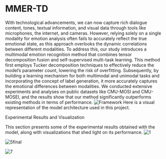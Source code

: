 # MMER-TD
With technological advancements, we can now capture rich dialogue content, tones, textual information, and visual data through tools like microphones, the internet, and cameras. However, relying solely on a single modality for emotion analysis often fails to accurately reflect the true emotional state, as this approach overlooks the dynamic correlations between different modalities. To address this, our study introduces a multimodal emotion recognition method that combines tensor decomposition fusion and self-supervised multi-task learning. This method first employs Tucker decomposition techniques to effectively reduce the model’s parameter count, lowering the risk of overfitting. Subsequently, by building a learning mechanism for both multimodal and unimodal tasks and incorporating the concept of label generation, it more accurately captures the emotional differences between modalities. We conducted extensive experiments and analyses on public datasets like CMU-MOSI and CMU-MOSEI, and the results show that our method significantly outperforms existing methods in terms of performance.
![Framework](https://github.com/ZhuJw31/MMER-TD/assets/76214301/40c9057b-4daf-4675-883f-e30d85c4bb69)
Here is a visual representation of the model architecture used in this project.

Experimental Results and Visualization

This section presents some of the experimental results obtained with the model, along with visualizations that shed light on its performance.
![1](https://github.com/ZhuJw31/MMER-TD/assets/76214301/e680a206-22d4-4302-a723-fbf9ee882b1e)

![5final](https://github.com/ZhuJw31/MMER-TD/assets/76214301/29572966-14dc-4f92-b947-b89aeb6c41bb)

![7](https://github.com/ZhuJw31/MMER-TD/assets/76214301/85455e39-611b-4f0e-859b-17ea91faf5e3)
